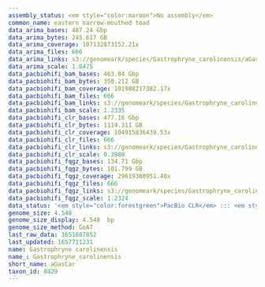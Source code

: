 ```yaml
---
assembly_status: <em style="color:maroon">No assembly</em>
common_name: eastern narrow-mouthed toad
data_arima_bases: 487.24 Gbp
data_arima_bytes: 245.617 GB
data_arima_coverage: 107132873152.21x
data_arima_files: 666
data_arima_links: s3://genomeark/species/Gastrophryne_carolinensis/aGasCar1/genomic_data/arima/<br>
data_arima_scale: 1.8475
data_pacbiohifi_bam_bases: 463.84 Gbp
data_pacbiohifi_bam_bytes: 350.212 GB
data_pacbiohifi_bam_coverage: 101988217382.17x
data_pacbiohifi_bam_files: 666
data_pacbiohifi_bam_links: s3://genomeark/species/Gastrophryne_carolinensis/aGasCar1/genomic_data/pacbio_hifi/<br>
data_pacbiohifi_bam_scale: 1.2335
data_pacbiohifi_clr_bases: 477.16 Gbp
data_pacbiohifi_clr_bytes: 1114.311 GB
data_pacbiohifi_clr_coverage: 104915836439.53x
data_pacbiohifi_clr_files: 666
data_pacbiohifi_clr_links: s3://genomeark/species/Gastrophryne_carolinensis/aGasCar1/genomic_data/pacbio_hifi/<br>
data_pacbiohifi_clr_scale: 0.3988
data_pacbiohifi_fqgz_bases: 134.71 Gbp
data_pacbiohifi_fqgz_bytes: 101.799 GB
data_pacbiohifi_fqgz_coverage: 29619360951.40x
data_pacbiohifi_fqgz_files: 666
data_pacbiohifi_fqgz_links: s3://genomeark/species/Gastrophryne_carolinensis/aGasCar1/genomic_data/pacbio_hifi/<br>
data_pacbiohifi_fqgz_scale: 1.2324
data_status: '<em style="color:forestgreen">PacBio CLR</em> ::: <em style="color:forestgreen">Bionano</em>'
genome_size: 4.548
genome_size_display: 4.548  bp
genome_size_method: GoAT
last_raw_data: 1651607852
last_updated: 1657711231
name: Gastrophryne carolinensis
name_: Gastrophryne_carolinensis
short_name: aGasCar
taxon_id: 8429
---
```

